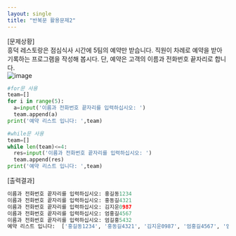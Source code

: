 ```yaml
---
layout: single
title: "반복문 활용문제2"
---
```

[문제상황]  
흥덕 레스토랑은 점심식사 시간에 5팀의 예약만 받습니다. 직원이 차례로 예약을 받아 기록하는 프로그램을 작성해 봅시다. 단, 예약은 고객의 이름과 전화번호 끝자리로 합니다.  
![image](https://user-images.githubusercontent.com/80322253/119643616-ea29b980-be56-11eb-9a13-32122206ceeb.png)
```python
#for문 사용
team=[]
for i in range(5):
  a=input('이름과 전화번호 끝자리를 입력하십시오: ')
  team.append(a)
print('예약 리스트 입니다: ',team)
```
```python
#while문 사용
team=[]
while len(team)<=4:
  res=input('이름과 전화번호 끝자리를 입력하십시오: ')
  team.append(res)
print('예약 리스트 입니다: ',team)
```
[출력결과]
```python
이름과 전화번호 끝자리를 입력하십시오: 홍길동1234
이름과 전화번호 끝자리를 입력하십시오: 홍동길4321
이름과 전화번호 끝자리를 입력하십시오: 김지운0987
이름과 전화번호 끝자리를 입력하십시오: 엄홍길4567
이름과 전화번호 끝자리를 입력하십시오: 엄길홍5432
예약 리스트 입니다:  ['홍길동1234', '홍동길4321', '김지운0987', '엄홍길4567', '엄길홍5432']
```
